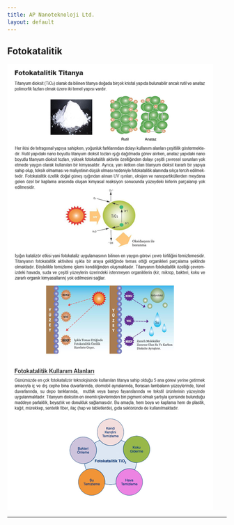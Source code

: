```yaml
---
title: AP Nanoteknoloji Ltd.
layout: default
---
```


## Fotokatalitik

![fotokatalitik](assets/images/fotokatalitik.jpg)

<hr>
